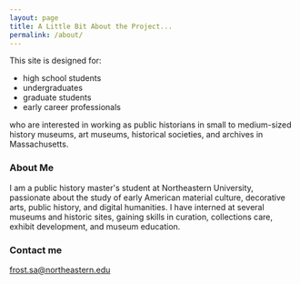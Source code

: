 ```yaml
---
layout: page
title: A Little Bit About the Project...
permalink: /about/
---
```


This site is designed for: 
* high school students 
* undergraduates
* graduate students
* early career professionals 

who are interested in working as public historians in small to medium-sized history museums, art museums, historical societies, and archives in Massachusetts. 

### About Me

I am a public history master's student at Northeastern University, passionate about the study of early American material culture, decorative arts, public history, and digital humanities. I have interned at several museums and historic sites, gaining skills in curation, collections care, exhibit development, and museum education.

### Contact me

[frost.sa@northeastern.edu](frost.sa@northeastern.edu)
